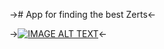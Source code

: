 -># App for finding the best Zerts<-


->[![IMAGE ALT TEXT](http://i.imgur.com/JopieXU.jpg)](http://www.youtube.com/watch?v=3mQoI_a_toU "Video Title")<-
